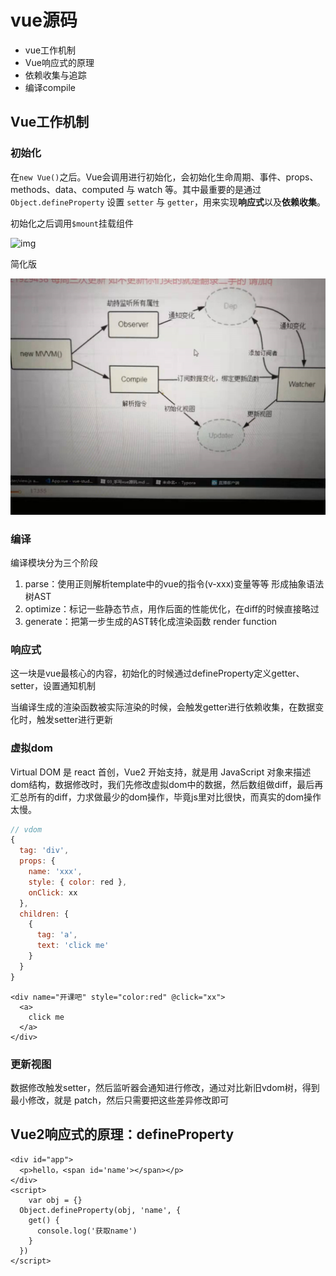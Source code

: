 # vue源码

- vue工作机制
- Vue响应式的原理
- 依赖收集与追踪
- 编译compile

## Vue工作机制

### 初始化

在`new Vue()`之后。Vue会调用进行初始化，会初始化生命周期、事件、props、methods、data、computed 与 watch 等。其中最重要的是通过 `Object.defineProperty` 设置 `setter` 与 `getter`，用来实现**响应式**以及**依赖收集**。

初始化之后调用`$mount`挂载组件

![img](https://user-gold-cdn.xitu.io/2017/12/19/1606e7eaa2a664e8?imageslim)

简化版

![1564701431270](./img/简化版原理图.png)

### 编译

编译模块分为三个阶段

1. parse：使用正则解析template中的vue的指令(v-xxx)变量等等 形成抽象语法树AST
2. optimize：标记一些静态节点，用作后面的性能优化，在diff的时候直接略过
3. generate：把第一步生成的AST转化成渲染函数 render function

### 响应式

这一块是vue最核心的内容，初始化的时候通过defineProperty定义getter、setter，设置通知机制

当编译生成的渲染函数被实际渲染的时候，会触发getter进行依赖收集，在数据变化时，触发setter进行更新

### 虚拟dom

Virtual DOM 是 react 首创，Vue2 开始支持，就是用 JavaScript 对象来描述dom结构，数据修改时，我们先修改虚拟dom中的数据，然后数组做diff，最后再汇总所有的diff，力求做最少的dom操作，毕竟js里对比很快，而真实的dom操作太慢。

```js
// vdom
{
  tag: 'div',
  props: {
    name: 'xxx',
    style: { color: red },
    onClick: xx
  },
  children: {
    {
      tag: 'a',
      text: 'click me'
    }
  }
}
```

```vue
<div name="开课吧" style="color:red" @click="xx">
  <a>
  	click me
  </a>
</div>
```

### 更新视图

数据修改触发setter，然后监听器会通知进行修改，通过对比新旧vdom树，得到最小修改，就是 patch，然后只需要把这些差异修改即可

## Vue2响应式的原理：defineProperty

```vue
<div id="app">
  <p>hello，<span id='name'></span></p>
</div>
<script>
	var obj = {}
  Object.defineProperty(obj, 'name', {
    get() {
      console.log('获取name')
    }
  })
</script>
```



